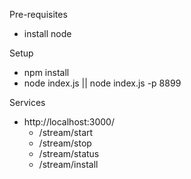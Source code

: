 Pre-requisites
- install node


Setup
- npm install
- node index.js || node index.js -p 8899

Services
- http://localhost:3000/
	- /stream/start
	- /stream/stop
	- /stream/status
	- /stream/install